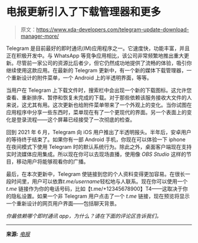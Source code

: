 # 电报更新引入了下载管理器和更多

> 原文：<https://www.xda-developers.com/telegram-update-download-manager-more/>

Telegram 是目前最好的即时通讯(IM)应用程序之一。它速度快，功能丰富，并且正在积极开发中。与 WhatsApp 等竞争应用相比，该公司非常频繁地推出重大更新。尽管前一家公司的资源比后者少，但它仍然成功地提供了流畅的体验，吸引你继续使用这款应用。在最新的 Telegram 更新中，有一个新的媒体下载管理器，一个重新设计的附件菜单，一个 Android 上的半透明界面，等等。

当用户在 Telegram 上下载文件时，搜索栏中会出现一个新的下载图标。这允许您查看、重新排序、暂停和恢复未完成的下载。对于那些依赖该服务接收大文件的人来说，这尤其有用。这次更新也给附件菜单带来了一个外观上的变化。当你试图在应用程序中分享一些东西时，菜单现在有了一个更现代的界面。另一个表面上的变化是登录流程——这个屏幕已经接受了一次彻底的检查。

回到 2021 年 6 月，Telegram 向 iOS 用户推出了半透明报头。半年后，安卓用户的等待终于结束了。如果你有一部 Android 手机，你现在可以体验一下 iphone 在夜间模式下使用 Telegram 时的默认系统行为。除此之外，桌面客户端现在支持实时流媒体应用集成。所以现在你可以去现场直播，使用像 *OBS Studio* 这样的节目，移动用户将能够观看你的广播。

最后，在本次更新中，Telegram 使链接到您的个人资料变得更加容易。在很长一段时间里，用户可以依靠*t.me/username*轻松地与人联系。现在你可以使用一个 *t.me* 链接作为你的电话号码，比如【t.me/+12345678900】T4——这取决于你的隐私设置。如果一个非 Telegram 用户点击了一个 *t.me* 链接，现在预览将显示一个重新设计的网页用户界面——包括聊天背景。

*你最依赖哪个即时通讯 app，为什么？请在下面的评论区告诉我们。*

* * *

**来源:** [*电报*](https://telegram.org/blog/downloads-attachments-streaming)